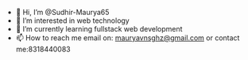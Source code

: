 - 👋 Hi, I’m @Sudhir-Maurya65
- 👀 I’m interested in web technology
- 🌱 I’m currently learning fullstack web development
- 📫 How to reach me email on: mauryavnsghz@gmail.com or contact me:8318440083

<!---
Sudhir-Maurya65/Sudhir-Maurya65 is a ✨ special ✨ repository because its `README.md` (this file) appears on your GitHub profile.
You can click the Preview link to take a look at your changes.
--->
